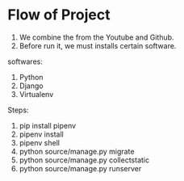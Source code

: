 # Flow of Project

1. We combine the from the Youtube and Github.
2. Before run it, we must installs certain software.

softwares:
1. Python
2. Django
3. Virtualenv

Steps:
1. pip install pipenv
2. pipenv install
3. pipenv shell
4. python source/manage.py migrate
5. python source/manage.py collectstatic
6. python source/manage.py runserver

